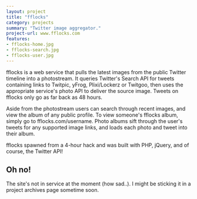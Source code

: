 ```yaml
---
layout: project
title: "fflocks"
category: projects
summary: "Twitter image aggregator."
project-url: www.fflocks.com
features:
- fflocks-home.jpg
- fflocks-search.jpg
- fflocks-user.jpg
---
```


fflocks is a web service that pulls the latest images from the public Twitter timeline into a photostream. It queries Twitter's Search API for tweets containing links to Twitpic, yFrog, Plixi/Lockerz or Twitgoo, then uses the appropriate service's photo API to deliver the source image. Tweets on fflocks only go as far back as 48 hours.

Aside from the photostream users can search through recent images, and view the album of any public profile. To view someone's fflocks album, simply go to fflocks.com/username. Photo albums sift through the user's tweets for any supported image links, and loads each photo and tweet into their album.

fflocks spawned from a 4-hour hack and was built with PHP, jQuery, and of course, the Twitter API!

## Oh no!

The site's not in service at the moment (how sad..). I might be sticking it in a project archives page sometime soon. 